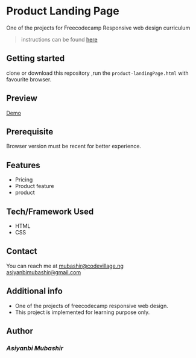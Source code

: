 # Product Landing Page
One of the projects for Freecodecamp Responsive web design curriculum  

>instructions can be found [here](<https://www.freecodecamp.org/learn/responsive-web-design/responsive-web-design-projects/build-a-product-landing-page>)
## Getting started
clone or download this repository ,run the `product-landingPage.html` with favourite browser.
## Preview
[Demo](<https://mb-product-landingpage.netlify.app/>)

## Prerequisite
Browser version must be recent for better experience.
## Features
- Pricing
- Product feature
- product
## Tech/Framework Used
- HTML
- CSS
## Contact
You can reach me at <mubashir@codevillage.ng>  
<asiyanbimubashir@gmail.com>
## Additional info 
- One of the projects of freecodecamp responsive web design.
- This project is implemented for learning purpose only.
## Author
### _*Asiyanbi Mubashir*_